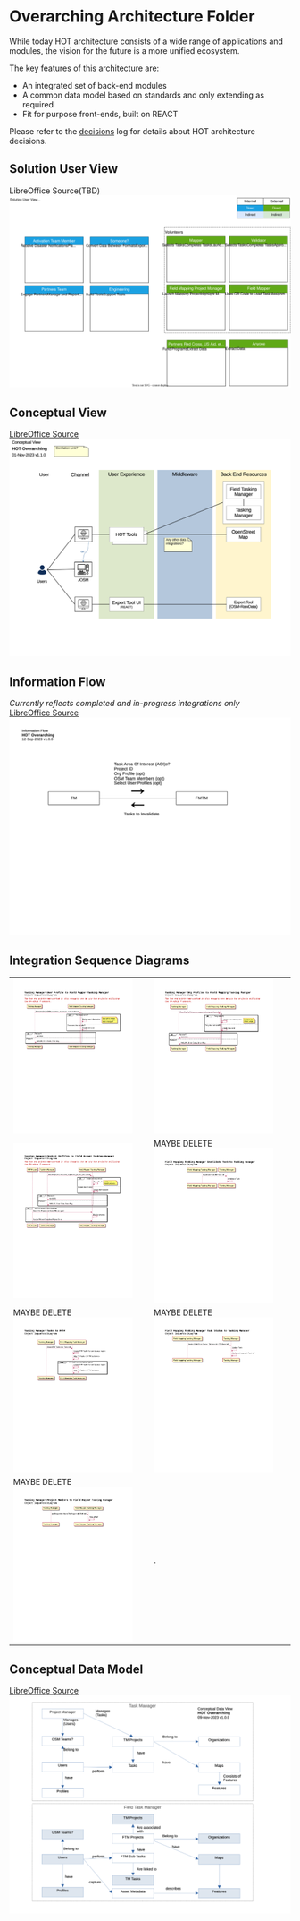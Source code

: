 # Overarching Architecture Folder
While today HOT architecture consists of a wide range of applications and modules, the vision for the future is a more unified ecosystem. 

The key features of this architecture are:
* An integrated set of back-end modules
* A common data model based on standards and only extending as required
* Fit for purpose front-ends, built on REACT

Please refer to the [decisions](/decisions) log for details about HOT architecture decisions.

## Solution User View
LibreOffice Source(TBD)<br/>
![Solution User View](HOT_SolutionUser.drawio.svg)

## Conceptual View
[LibreOffice Source](Overarching%20Diagrams%20-%20Conceptual.odg)<br/>
![Conceptual View](Overarching%20Diagrams%20-%20Conceptual.png)

## Information Flow
*Currently reflects completed and in-progress integrations only*<br/>
[LibreOffice Source](Overarching%20Diagrams%20-%20Info%20Flow.odg)<br/>
![Information Flow Diagram](Overarching%20Diagrams%20-%20Info%20Flow.png)

## Integration Sequence Diagrams

|  |  |
|--|--|
| <img src="Overarching%20OSD%20-%20TM%20User%20Profiles%20to%20FTM.png" width="90%"/> | <img src="Overarching%20OSD%20-%20TM%20Org%20Profiles%20to%20FTM.png" width="90%"/> |
| <img src="Overarching%20OSD%20-%20TM%20Projects%20to%20FTM.png" width="90%"/> | MAYBE DELETE<br/><img src="Overarching%20OSD%20-%20FTM%20Invalidate%20Task%20to%20TM.png" width="90%"/> |
| MAYBE DELETE<br/><img src="Overarching%20OSD%20-%20TM%20Tasks%20to%20FTM.png" width="90%"/> | MAYBE DELETE<br/><img src="Overarching%20OSD%20-%20FTM%20Task%20Status%20to%20TM.png" width="90%"/> |
| MAYBE DELETE<br/><img src="Overarching%20OSD%20-%20TM%20Project%20Members%20to%20FTM.png" width="90%"/> | . |

## Conceptual Data Model
[LibreOffice Source](Overarching%20Data%20Model.odg)<br/>
![Conceptual Data Model](Overarching%20Data%20Model.png)

